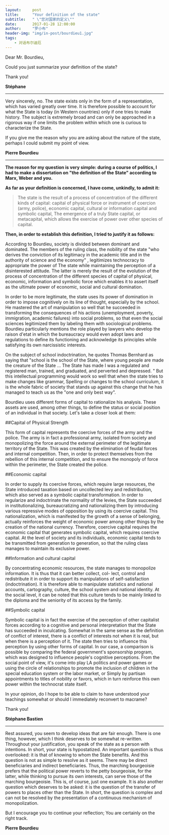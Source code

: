 ```yaml
---
layout:     post
title:      "Your definition of the state"
subtitle:   " \"您对国家的定义\""
date:       2017-01-28 12:00:00
author:     "罗小布"
header-img: "img/in-post/bourdieu1.jpg"
tags:
    - 对话布尔迪厄
---
```

	 	
Dear Mr. Bourdieu, 

Could you just summarize your definition of the state? 

Thank you! 

**Stéphane**

---

Very sincerely, no. The state exists only in the form of a representation, which has varied greatly over time. It is therefore possible to account for what the State is today (in Western countries) only if one tries to make history. The subject is extremely broad and can only be approached in a rigorous way if one limits the problem within which one is curious to characterize the State.

If you give me the reason why you are asking about the nature of the state, perhaps I could submit my point of view.

**Pierre Bourdieu**

---

**The reason for my question is very simple: during a course of politics, I had to make a dissertation on "the definition of the State" according to Marx, Weber and you.**

**As far as your definition is concerned, I have come, unkindly, to admit it:**

>The state is the result of a process of concentration of the different kinds of capital: capital of physical force or instrument of coercion (army, police), economic capital, cultural or information capital and symbolic capital, The emergence of a truly State capital, or metacapital, which allows the exercise of power over other species of capital.

**Then, in order to establish this definition, I tried to justify it as follows:**

According to Bourdieu, society is divided between dominant and dominated. The members of the ruling class, the nobility of the state "who derives the conviction of its legitimacy in the academic title and in the authority of science and the economy" , legitimizes technocracy to appropriate the power of The state while maintaining the perception of a disinterested attitude. The latter is merely the result of the evolution of the process of concentration of the different species of capital of physical, economic, information and symbolic force which enables it to assert itself as the ultimate power of economic, social and cultural domination.

In order to be more legitimate, the state uses its power of domination in order to impose cognitively on its line of thought, especially by the school. He mastered the art of manipulation so well that he succeeded in transforming the consequences of his actions (unemployment, poverty, immigration, academic failures) into social problems, so that even the social sciences legitimized them by labeling them with sociological problems. Bourdieu particularly mentions the role played by lawyers who develop the raison d'etat in which the bureaucracy would even adopt laws and regulations to define its functioning and acknowledge its principles while satisfying its own narcissistic interests.

On the subject of school indoctrination, he quotes Thomas Bernhard as saying that "school is the school of the State, where young people are made the creature of the State ... The State has made I was a regulated and registered man, trained, and graduated, and perverted and depressed. " But this intellectual programming would work so well that when the state tries to make changes like grammar, Spelling or changes to the school curriculum, it is the whole fabric of society that stands up against this change that he has managed to teach us as the "one and only best way".

Bourdieu uses different forms of capital to rationalize his analysis. These assets are used, among other things, to define the status or social position of an individual in that society. Let's take a closer look at them:

##Capital of Physical Strength

This form of capital represents the coercive forces of the army and the police. The army is in fact a professional army, isolated from society and monopolizing the force around the external perimeter of the legitimate territory of the State. This was created by the elimination of feudal forces and internal competition. Then, in order to protect themselves from the rebellion of this internal competition, and to ensure the monopoly of force within the perimeter, the State created the police.

##Economic capital

In order to supply its coercive forces, which require large resources, the State introduced taxation based on uncollected levy and redistribution, which also served as a symbolic capital transformation. In order to regularize and indoctrinate the normality of the levies, the State succeeded in institutionalizing, bureaucratizing and nationalizing them by introducing various repressive modes of opposition by using its coercive capital. This nationalization, which is manifested by the growth of a sense of belonging, actually reinforces the weight of economic power among other things by the creation of the national currency. Therefore, coercive capital requires the economic capital that generates symbolic capital, which requires coercive capital. At the level of society and its individuals, economic capital tends to be transmitted from generation to generation, so that the ruling class manages to maintain its exclusive power.

##Information and cultural capital

By concentrating economic resources, the state manages to monopolize information. It is thus that it can better collect, col- lect, control and redistribute it in order to support its manipulations of self-satisfaction (indoctrination). It is therefore able to manipulate statistics and national accounts, cartography, culture, the school system and national identity. At the social level, it can be noted that this culture tends to be mainly linked to the diploma and the seniority of its access by the family.

##Symbolic capital

Symbolic capital is in fact the exercise of the perception of other capitalist forces according to a cognitive and personal interpretation that the State has succeeded in inculcating. Somewhat in the same sense as the definition of conflict of interest, there is a conflict of interests not when it is real, but when there is a perception of it. The state then tries to influence this perception by using other forms of capital. In our case, a comparison is possible by comparing the federal government's sponsorship program, which was designed to influence people's cognitive perceptions. From the social point of view, it's come into play LA politics and power games or using the circle of relationships to promote the inclusion of children in the special education system or the labor market, or Simply by partisan appointments to titles of nobility or favors, which in turn reinforce this own power within the technocrat state itself.

In your opinion, do I hope to be able to claim to have understood your teachings somewhat or should I immediately reconvert to macrame?

Thank you!

**Stéphane Bastien**

---

Rest assured, you seem to develop ideas that are fair enough. There is one thing, however, which I think deserves to be somewhat re-written. Throughout your justification, you speak of the state as a person with intentions. In short, your state is hypostatized. An important question is thus overlooked: it is that of knowing to whom the State benefits. And this question is not as simple to resolve as it seems. There may be direct beneficiaries and indirect beneficiaries. Thus, the marching bourgeoisie prefers that the political power reverts to the petty bourgeoisie, for the latter, while thinking to pursue its own interests, can serve those of the marching bourgeoisie. This is, of course, just one example. It is also another question which deserves to be asked: it is the question of the transfer of powers to places other than the State. In short, the question is complex and can not be resolved by the presentation of a continuous mechanism of monopolization.

But I encourage you to continue your reflection; You are certainly on the right track.

**Pierre Bourdieu**